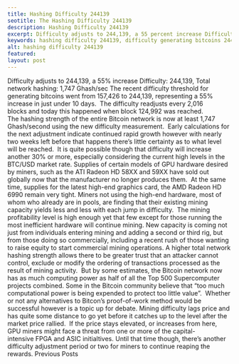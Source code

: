 ```yaml
---
title: Hashing Difficulty 244139
seotitle: The Hashing Difficulty 244139
description: Hashing Difficulty 244139
excerpt: Difficulty adjusts to 244,139, a 55 percent increase Difficulty
keywords: hashing difficulty 244139, difficulty generating bitcoins 244139
alt: hashing difficulty 244139
featured: 
layout: post
---
```

Difficulty adjusts to 244,139, a 55% increase
Difficulty: 244,139, Total network hashing: 1,747 Ghash/sec
The recent difficulty threshold for generating bitcoins went from 157,426 to 244,139, representing a 55% increase in just under 10 days.  The difficulty readjusts every 2,016 blocks and today this happened when block 124,992 was reached.
The hashing strength of the entire Bitcoin network is now at least 1,747 Ghash/second using the new difficulty measurement.  Early calculations for the next adjustment indicate continued rapid growth however with nearly two weeks left before that happens there’s little certainty as to what level will be reached.  It is quite possible though that difficulty will increase another 30% or more, especially considering the current high levels in the BTC/USD market rate.
Supplies of certain models of GPU hardware desired by miners, such as the ATI Radeon HD 58XX and 59XX have sold out globally now that the manufacturer no longer produces them.  At the same time, supplies for the latest high-end graphics card, the AMD Radeon HD 6990 remain very tight.
Miners not using the high-end hardware, most of whom who already are in pools, are finding that their existing mining capacity yields less and less with each jump in difficulty.  The mining profitability level is high enough yet that few except for those running the most inefficient hardware will continue mining.
New capacity is coming not just from individuals entering mining and adding a second or third rig, but from those doing so commercially, including a recent rush of those wanting to raise equity to start commercial mining operations.
A higher total network hashing strength allows there to be greater trust that an attacker cannot control, exclude or modify the ordering of transactions processed as the result of mining activity.  But by some estimates, the Bitcoin network now has as much computing power as half of all the Top 500 Supercomputer projects combined.
Some in the Bitcoin community believe that “too much computational power is being expended to protect too little value”.  Whether or not any alternatives to Bitcon’s proof-of-work method would be successful however is a topic up for debate.
Mining difficulty lags price and has quite some distance to go yet before it catches up to the level after the market price rallied.  If the price stays elevated, or increases from here, GPU miners might face a threat from one or more of the capital-intensive FPGA and ASIC initialtives.
Until that time though, there’s another difficulty adjustment period or two for miners to continue reaping the rewards.
Previous Posts
